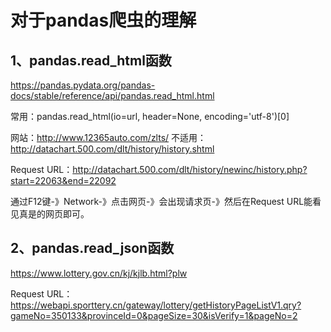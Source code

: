 # 对于pandas爬虫的理解

## 1、pandas.read_html函数
https://pandas.pydata.org/pandas-docs/stable/reference/api/pandas.read_html.html

常用：pandas.read_html(io=url, header=None, encoding='utf-8')[0]

网站：http://www.12365auto.com/zlts/
不适用：
http://datachart.500.com/dlt/history/history.shtml

Request URL：http://datachart.500.com/dlt/history/newinc/history.php?start=22063&end=22092

通过F12键-》Network-》点击网页-》会出现请求页-》然后在Request URL能看见真是的网页即可。

## 2、pandas.read_json函数
https://www.lottery.gov.cn/kj/kjlb.html?plw

Request URL：https://webapi.sporttery.cn/gateway/lottery/getHistoryPageListV1.qry?gameNo=350133&provinceId=0&pageSize=30&isVerify=1&pageNo=2






